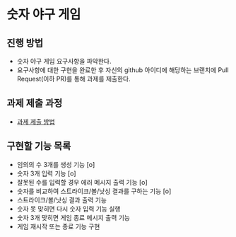 # 숫자 야구 게임
## 진행 방법
* 숫자 야구 게임 요구사항을 파악한다.
* 요구사항에 대한 구현을 완료한 후 자신의 github 아이디에 해당하는 브랜치에 Pull Request(이하 PR)를 통해 과제를 제출한다.

## 과제 제출 과정
* [과제 제출 방법](https://github.com/next-step/nextstep-docs/tree/master/precourse)

## 구현할 기능 목록
* 임의의 수 3개를 생성 기능 [o]
* 숫자 3개 입력 기능 [o]
* 잘못된 수를 입력할 경우 에러 메시지 출력 기능 [o]
* 숫자를 비교하여 스트라이크/볼/낫싱 결과를 구하는 기능 [o]
* 스트라이크/볼/낫싱 결과 출력 기능
* 숫자 못 맞히면 다시 숫자 입력 기능 실행
* 숫자 3개 맞히면 게임 종료 메시지 출력 기능
* 게임 재시작 또는 종료 기능 구현